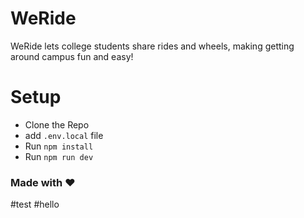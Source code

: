 # WeRide

WeRide lets college students share rides and wheels, making getting around campus fun and easy!

# Setup

- Clone the Repo
- add `.env.local` file
- Run `npm install`
- Run `npm run dev`

### Made with ❤️

#test
#hello
